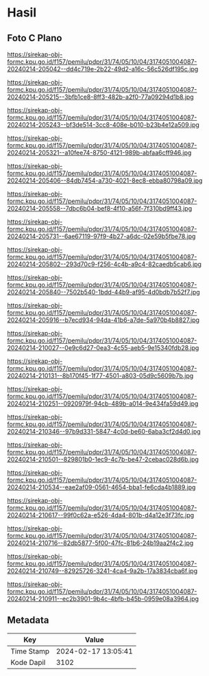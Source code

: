 # Hasil

## Foto C Plano

https://sirekap-obj-formc.kpu.go.id/f157/pemilu/pdpr/31/74/05/10/04/3174051004087-20240214-205042--dd4c719e-2b22-49d2-a16c-56c526df195c.jpg

https://sirekap-obj-formc.kpu.go.id/f157/pemilu/pdpr/31/74/05/10/04/3174051004087-20240214-205215--3bfb1ce8-8ff3-482b-a2f0-77a09294d1b8.jpg

https://sirekap-obj-formc.kpu.go.id/f157/pemilu/pdpr/31/74/05/10/04/3174051004087-20240214-205243--bf3de514-3cc8-408e-b010-b23b4e12a509.jpg

https://sirekap-obj-formc.kpu.go.id/f157/pemilu/pdpr/31/74/05/10/04/3174051004087-20240214-205321--a10fee74-8750-4121-989b-abfaa6cff946.jpg

https://sirekap-obj-formc.kpu.go.id/f157/pemilu/pdpr/31/74/05/10/04/3174051004087-20240214-205406--84db7454-a730-4021-8ec8-ebba80798a09.jpg

https://sirekap-obj-formc.kpu.go.id/f157/pemilu/pdpr/31/74/05/10/04/3174051004087-20240214-205558--7dbc6b04-bef8-4f10-a56f-7f310bd9ff43.jpg

https://sirekap-obj-formc.kpu.go.id/f157/pemilu/pdpr/31/74/05/10/04/3174051004087-20240214-205731--6ae67119-97f9-4b27-a6dc-02e59b5fbe78.jpg

https://sirekap-obj-formc.kpu.go.id/f157/pemilu/pdpr/31/74/05/10/04/3174051004087-20240214-205802--293d70c9-f256-4c4b-a9c4-82caedb5cab6.jpg

https://sirekap-obj-formc.kpu.go.id/f157/pemilu/pdpr/31/74/05/10/04/3174051004087-20240214-205840--7502b540-1bdd-44b9-af95-4d0bdb7b52f7.jpg

https://sirekap-obj-formc.kpu.go.id/f157/pemilu/pdpr/31/74/05/10/04/3174051004087-20240214-205916--b7ecd934-94da-41b6-a7de-5a970b4b8827.jpg

https://sirekap-obj-formc.kpu.go.id/f157/pemilu/pdpr/31/74/05/10/04/3174051004087-20240214-210027--0e9c6d27-0ea3-4c55-aeb5-9e15340fdb28.jpg

https://sirekap-obj-formc.kpu.go.id/f157/pemilu/pdpr/31/74/05/10/04/3174051004087-20240214-210131--8b170f45-1f77-4501-a803-05d9c5609b7b.jpg

https://sirekap-obj-formc.kpu.go.id/f157/pemilu/pdpr/31/74/05/10/04/3174051004087-20240214-210251--0920979f-94cb-489b-a014-9e434fa59d49.jpg

https://sirekap-obj-formc.kpu.go.id/f157/pemilu/pdpr/31/74/05/10/04/3174051004087-20240214-210346--97b9d331-5847-4c0d-be60-6aba3cf2d4d0.jpg

https://sirekap-obj-formc.kpu.go.id/f157/pemilu/pdpr/31/74/05/10/04/3174051004087-20240214-210501--829801b0-1ec9-4c7b-be47-2cebac028d6b.jpg

https://sirekap-obj-formc.kpu.go.id/f157/pemilu/pdpr/31/74/05/10/04/3174051004087-20240214-210534--eae2af09-0561-4654-bba1-fe6cda4b1889.jpg

https://sirekap-obj-formc.kpu.go.id/f157/pemilu/pdpr/31/74/05/10/04/3174051004087-20240214-210617--99f0c62a-e526-4da4-801b-d4a12e3f73fc.jpg

https://sirekap-obj-formc.kpu.go.id/f157/pemilu/pdpr/31/74/05/10/04/3174051004087-20240214-210716--82db5877-5f00-47fc-81b6-24b19aa2f4c2.jpg

https://sirekap-obj-formc.kpu.go.id/f157/pemilu/pdpr/31/74/05/10/04/3174051004087-20240214-210749--82925726-3241-4ca4-9a2b-17a3834cba6f.jpg

https://sirekap-obj-formc.kpu.go.id/f157/pemilu/pdpr/31/74/05/10/04/3174051004087-20240214-210911--ec2b3901-9b4c-4bfb-b45b-0959e08a3964.jpg


## Metadata

| Key        | Value               |
| ---------- | ------------------- |
| Time Stamp | 2024-02-17 13:05:41 |
| Kode Dapil | 3102                |



